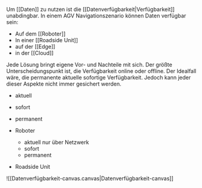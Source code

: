 Um [[Daten]] zu nutzen ist die [[Datenverfügbarkeit|Verfügbarkeit]] unabdingbar.
In einem AGV Navigationszenario können Daten verfügbar sein:
- Auf dem [[Roboter]]
- In einer [[Roadside Unit]]
- auf der [[Edge]]
- in der [[Cloud]]

Jede Lösung bringt eigene Vor- und Nachteile mit sich. Der größte Unterscheidungspunkt ist, die Verfügbarkeit online oder offline.
Der Idealfall wäre, die permanente aktuelle sofortige Verfügbarkeit.
Jedoch kann jeder dieser Aspekte nicht immer gesichert werden.
- aktuell
- sofort
- permanent

- Roboter
	- aktuell nur über Netzwerk
	- sofort
	- permanent
- Roadside Unit

![[Datenverfügbarkeit-canvas.canvas|Datenverfügbarkeit-canvas]]

